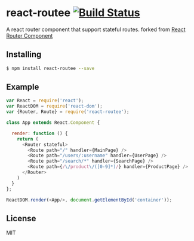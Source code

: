 # react-routee [![Build Status](https://travis-ci.org/taoyuan/react-routee.svg?branch=master)](https://travis-ci.org/taoyuan/react-routee)

A react router component that support stateful routes. forked from [React Router Component](https://github.com/strml/react-router-component)

## Installing

```bash
$ npm install react-routee --save
```

## Example

```js
var React = require('react');
var ReactDOM = require('react-dom');
var {Router, Route} = require('react-routee');

class App extends React.Component {

  render: function () {
    return (
      <Router stateful>
        <Route path="/" handler={MainPage} />
        <Route path="/users/:username" handler={UserPage} />
        <Route path="/search/*" handler={SearchPage} />
        <Route path={/\/product\/([0-9]*)/} handler={ProductPage} />
      </Router>
    )
  }
};

ReactDOM.render(<App/>, document.getElementById('container'));

```

## License

MIT
